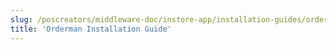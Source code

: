 ```yaml
---
slug: /poscreators/middleware-doc/instore-app/installation-guides/orderman-guide
title: 'Orderman Installation Guide'
---
```

